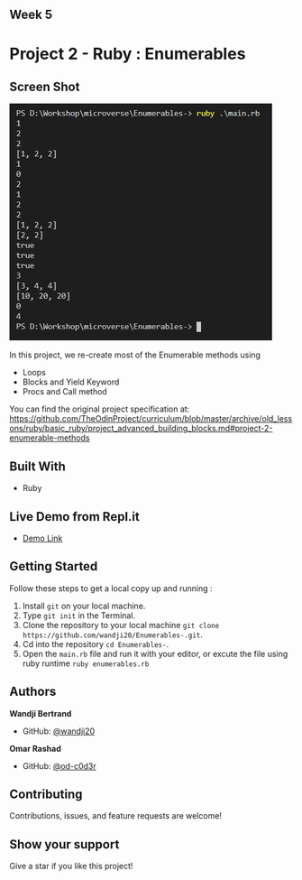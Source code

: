 [](https://img.shields.io/badge/Microverse-blueviolet)

## Week 5

# Project 2 - Ruby : Enumerables

## Screen Shot

![screenshot](screenshot.png)

In this project, we re-create most of the Enumerable methods using 
- Loops
- Blocks and Yield Keyword
- Procs and Call method

You can find the original project specification at: https://github.com/TheOdinProject/curriculum/blob/master/archive/old_lessons/ruby/basic_ruby/project_advanced_building_blocks.md#project-2-enumerable-methods


## Built With

- Ruby

## Live Demo from Repl.it

- [Demo Link](https://repl.it/@OmarRashad/Project-Enumerables#main.rb)

## Getting Started

Follow these steps to get a local copy up and running :

1. Install `git` on your local machine.
1. Type `git init` in the Terminal.
1. Clone the repository to your local machine `git clone https://github.com/wandji20/Enumerables-.git`.
1. Cd into the repository `cd Enumerables-`.
1. Open the `main.rb` file and run it with your editor, or excute the file using ruby runtime `ruby enumerables.rb`

## Authors

**Wandji Bertrand**

- GitHub: [@wandji20](https://github.com/wandji20)

**Omar Rashad**

- GitHub: [@od-c0d3r](https://github.com/od-c0d3r)

## Contributing

Contributions, issues, and feature requests are welcome!

## Show your support

Give a star if you like this project!
